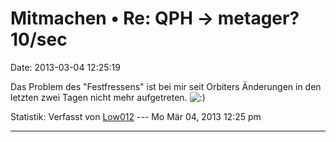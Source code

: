 Mitmachen • Re: QPH -\> metager? 10/sec
=======================================

Date: 2013-03-04 12:25:19

Das Problem des \"Festfressens\" ist bei mir seit Orbiters Änderungen in
den letzten zwei Tagen nicht mehr aufgetreten.
![:)](http://forum.yacy-websuche.de/images/smilies/icon_e_smile.gif "Smile")

Statistik: Verfasst von
[Low012](http://forum.yacy-websuche.de/memberlist.php?mode=viewprofile&u=62)
--- Mo Mär 04, 2013 12:25 pm

------------------------------------------------------------------------
